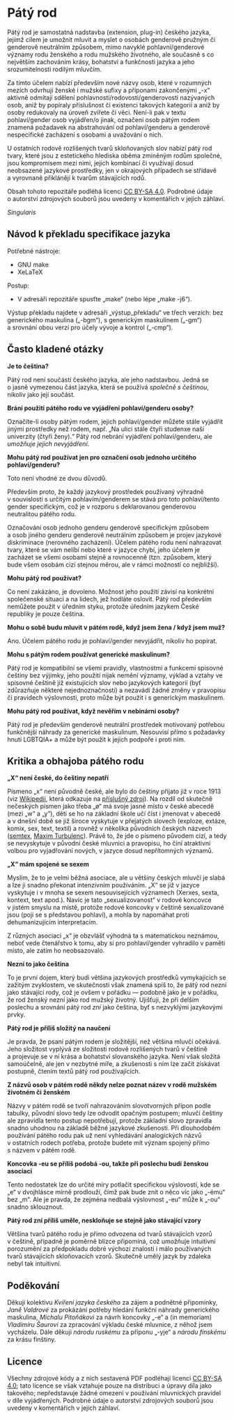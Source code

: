 <!--

Pátý rod, README
Copyright (c) 2021 Singularis <singularis@volny.cz>

Toto dílo je dílem svobodné kultury; můžete ho šířit a modifikovat pod
podmínkami licence Creative Commons Attribution-ShareAlike 4.0 International
vydané neziskovou organizací Creative Commons. Text licence je přiložený
k tomuto projektu nebo ho můžete najít na webové adrese:

https://creativecommons.org/licenses/by-sa/4.0/

-->

# Pátý rod

Pátý rod je samostatná nadstavba (extension, plug-in) českého jazyka,
jejímž cílem je umožnit mluvit a myslet o osobách genderově pružným
či genderově neutrálním způsobem, mimo navyklé pohlavní/genderové významy
rodu ženského a rodu mužského životného, ale současně s co největším
zachováním krásy, bohatství a funkčnosti jazyka a jeho srozumitelnosti
rodilým mluvčím.

Za tímto účelem nabízí především nové názvy osob, které v rozumných mezích
odvrhují ženské i mužské sufixy a příponami zakončenými „-x“
aktivně odmítají sdělení pohlavnosti/rodovosti/genderovosti nazývaných osob,
aniž by popíraly příslušnost či existenci takových kategorií
a aniž by osoby redukovaly na úroveň zvířete či věci.
Není-li pak v textu pohlaví/gender osob vyjádřen/o jinak,
označení osob pátým rodem znamená požadavek
na abstrahování od pohlaví/genderu a genderově nespecifické zacházení
s osobami a uvažování o nich.

U ostatních rodově rozlišených tvarů skloňovaných slov nabízí pátý rod tvary,
které jsou z estetického hlediska oběma zmíněným rodům společné,
jsou kompromisem mezi nimi, jejich kombinací či využívají
dosud neobsazené jazykové prostředky, jen v okrajových případech
se střídavě a vyrovnaně přiklánějí k tvarům stávajících rodů.

Obsah tohoto repozitáře podléhá licenci [CC BY-SA 4.0](https://creativecommons.org/licenses/by-sa/4.0/).
Podrobné údaje o autorství zdrojových souborů jsou uvedeny v komentářích v jejich záhlaví.

*Singularis*

## Návod k překladu specifikace jazyka

Potřebné nástroje:

* GNU make
* XeLaTeX

Postup:

* V adresáři repozitáře spusťte „make“ (nebo lépe „make -j6“).

Výstup překladu najdete v adresáři „výstup\_překladu“ ve třech verzích:
bez generického maskulina („-bgm“), s generickým maskulinem („-gm“)
a srovnání obou verzí pro účely vývoje a kontrol („-cmp“).

## Často kladené otázky

**Je to čeština?**

Pátý rod není součástí českého jazyka, ale jeho nadstavbou.
Jedná se o jasně vymezenou část jazyka, která se používá *společně s češtinou*,
nikoliv jako její součást.

**Brání použití pátého rodu ve vyjádření pohlaví/genderu osoby?**

Označíte-li osoby pátým rodem, jejich pohlaví/gender můžete stále vyjádřit
jinými prostředky než rodem, např. „Na ulici stále čtyři studenxe naší
univerzity (čtyři ženy).“ Pátý rod nebrání vyjádření pohlaví/genderu,
ale *umožňuje jejich nevyjádření*.

**Mohu pátý rod používat jen pro označení osob jednoho určitého pohlaví/genderu?**

Toto není vhodné ze dvou důvodů.

Především proto, že každý jazykový prostředek používaný výhradně v souvislosti
s určitým pohlavím/genderem se stává pro toto pohlaví/tento gender specifickým,
což je v rozporu s deklarovanou genderovou neutralitou pátého rodu.

Označování osob jednoho genderu genderově specifickým způsobem
a osob jiného genderu genderově neutrálním způsobem je projev jazykové
diskriminace (nerovného zacházení). Účelem pátého rodu není
nahrazovat tvary, které se vám nelíbí nebo které v jazyce chybí,
jeho účelem je zacházet se všemi osobami stejně a rovnocenně
(tzn. způsobem, který bude všem osobám cizí stejnou měrou,
ale v rámci možností co nejbližší).

**Mohu pátý rod používat?**

Co není zakázáno, je dovoleno. Možnost jeho použití závisí
na konkrétní společenské situaci a na lidech, jež hodláte oslovit.
Pátý rod především nemůžete použít v úředním styku, protože úředním jazykem
České republiky je pouze čeština.

**Mohu o sobě budu mluvit v pátém rodě, když jsem žena / když jsem muž?**

Ano. Účelem pátého rodu je pohlaví/gender nevyjádřit, nikoliv ho popírat.

**Mohu s pátým rodem používat generické maskulinum?**

Pátý rod je kompatibilní se všemi pravidly, vlastnostmi a funkcemi
spisovné češtiny bez výjimky, jeho použití nijak nemění významy,
výklad a vztahy ve spisovné češtině již existujících slov nebo jazykových kategorií
(byť zdůrazňuje některé nejednoznačnosti) a nezavádí žádné změny v pravopisu
či pravidech výslovnosti, proto může být použit i s generickým maskulinem.

**Mohu pátý rod používat, když nevěřím v nebinární osoby?**

Pátý rod je především genderově neutrální prostředek motivovaný potřebou
funkčnější náhrady za generické maskulinum. Nesouvisí přímo s požadavky
hnutí LGBTQIA+ a může být použit k jejich podpoře i proti nim.

## Kritika a obhajoba pátého rodu

**„X“ není české, do češtiny nepatří**

Písmeno „x“ není původně české, ale bylo do češtiny přijato již v roce 1913
(viz [Wikipedii](https://cs.wikipedia.org/wiki/X), která odkazuje
na [příslušný zdroj](http://nase-rec.ujc.cas.cz/archiv.php?lang=en&art=3705)).
Na rozdíl od skutečně nečeských písmen jako třeba „ø“ má svoje jasné místo
v české abecedě (mezi „w“ a „y“), děti se ho na základní škole učí číst
i jmenovat v abecedě a v dnešní době se již široce vyskytuje v přejatých slovech
(exploze, extáze, komix, sex, text, textil) a rovněž v několika původních
českých názvech ([semtex](https://cs.wikipedia.org/wiki/Semtex),
[Maxim Turbulenc](https://cs.wikipedia.org/wiki/Maxim_Turbulenc)).
Právě to, že jde o písmeno původem cizí, a tedy se nevyskytuje v původní
české mluvnici a pravopisu, ho činí atraktivní volbou pro vyjadřování nových,
v jazyce dosud nepřítomných významů.

**„X“ mám spojené se sexem**

Myslím, že to je velmi běžná asociace, ale u většiny českých mluvčí je slabá
a lze ji snadno překonat intenzivním používáním. „X“ se již v jazyce
vyskytuje i v mnoha se sexem nesouvisejících významech (Xerxes, sexta,
kontext, text apod.). Navíc je tato „sexualizovanost“ v rodové koncovce
v jistém smyslu na místě, protože rodové koncovky v češtině sexualizované
jsou (pojí se s představou pohlaví), a mohla by napomáhat proti
dehumanizujícím interpretacím.

Z různých asociací „x“ je obzvlášť výhodná ta s matematickou neznámou, neboť vede
čtenářstvo k tomu, aby si pro pohlaví/gender vyhradilo v paměti místo,
ale zatím ho neobsazovalo.

**Nezní to jako čeština**

To je první dojem, který budí většina jazykových prostředků vymykajících
se zažitým zvyklostem, ve skutečnosti však znamená spíš to, že pátý rod
nezní jako stávající rody, což je ovšem v pořádku — podobně jako
je v pořádku, že rod ženský nezní jako rod mužský životný.
Ujišťuji, že při delším poslechu a srovnání pátý rod *zní* jako čeština,
byť s nezvyklými jazykovými prvky.

**Pátý rod je příliš složitý na naučení**

Je pravda, že psaní pátým rodem je složitější, než většina mluvčí očekává.
Jeho složitost vyplývá ze složitosti rodově rozlišených tvarů v češtině
a projevuje se v ní krása a bohatství slovanského jazyka.
Není však složitá samoúčelně, ale jen v nezbytné míře, a zkušenosti
s ním lze začít získávat postupně, čtením textů pátý rod používajících.

**Z názvů osob v pátém rodě někdy nelze poznat název v rodě mužském životném či ženském**

Názvy v pátém rodě se tvoří nahrazováním slovotvorných přípon podle tabulky,
původní slovo tedy lze odvodit opačným postupem; mluvčí češtiny ale zpravidla
tento postup nepotřebují, protože základní slovo zpravidla snadno uhodnou
na základě běžné jazykové zkušenosti. Při dlouhodobém používání pátého rodu
pak už není vyhledávání analogických názvů v ostatních rodech potřeba,
protože budete mít význam spojený přímo s názvem v pátém rodě.

**Koncovka -eu se příliš podobá -ou, takže při poslechu budí ženskou asociaci**

Tento nedostatek lze do určité míry potlačit specifickou výslovostí, kde se „e“
v dvojhlásce mírně prodlouží, čímž pak bude znít o něco víc jako „-ému“ bez „m“.
Ale je pravda, že zejména nedbalá výslovnost „-eu“ může k „-ou“ snadno
sklouznout.

**Pátý rod zní příliš uměle, neskloňuje se stejně jako stávající vzory**

Většina tvarů pátého rodu je přímo odvozena od tvarů stávajících vzorů
v češtině, případně je poměrně blízce připomíná, což umožňuje intuitivní
porozumění za předpokladu dobré výchozí znalosti i málo používaných tvarů
stávajících skloňovacích vzorů. Skutečně umělý jazyk by zdaleka nebyl
tak intuitivní.

## Poděkování

Děkuji kolektivu *Kvíření jazyka českého* za zájem a podnětné připomínky,
*Janě Valdrové* za prokázání potřeby hledání funkční náhrady generického maskulina,
*Michalu Pitoňákovi* za návrh koncovky „-e“
a (in memoriam) *Vladimíru Šaurovi* za zpracování výkladu české mluvnice,
z něhož jsem vycházelu.
Dále děkuji *národu ruskému* za příponu „-yje“
a *národu finskému* za krásu finštiny.

## Licence

Všechny zdrojové kódy a z nich sestavená PDF podléhají licenci
[CC BY-SA 4.0](https://creativecommons.org/licenses/by-sa/4.0/);
tato licence se však vztahuje pouze na distribuci a úpravy díla jako takového;
nepředstavuje žádné omezení v používání mluvnických pravidel v díle vyjádřených.
Podrobné údaje o autorství zdrojových souborů jsou uvedeny v komentářích
v jejich záhlaví.
